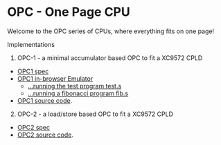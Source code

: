 OPC - One Page CPU
==================

Welcome to the OPC series of CPUs, where everything fits on one page!

Implementations

  1. OPC-1 - a minimal accumulator based OPC to fit a XC9572 CPLD
   * [OPC1 spec](/opc/opc1spec.html)
   * [OPC1 in-browser Emulator](/opc/opc1jsemu.html?d=88eda800f800)
     - [...running the test program test.s](/opc/opc1jsemu.html?d=8800c0021002c003888080ff88f09801d114d90e8033d91a9801e11ef800c000f000c0018801f00088ff9800c930d92a0801f0000800e800)
     - [...running a fibonacci program fib.s](/opc/opc1jsemu.html?d=8812c0118809c0088800c000c001c0038801c002401180ff08119801c0118800401180ff08119801c01188e9c007e13e80ff08079801c007d13cd92ef8004008f000c00680ff08089801c0080806400880ff08089801c00880ff08001802c00408011803c0050804401180ff08119801c0110805401180ff08119801c0110802c0000803c0010804c0020805c0038801f00008089ffec0084808c0068801f00008089ffec0080806f0004808e800)
   * [OPC1 source code](https://github.com/revaldinho/opc/tree/master/opc1).

  2. OPC-2 - a load/store based OPC to fit a XC9572 CPLD
   * [OPC2 spec](/opc/opc2spec.html)
   * [OPC2 source code](https://github.com/revaldinho/opc/tree/master/opc2).


